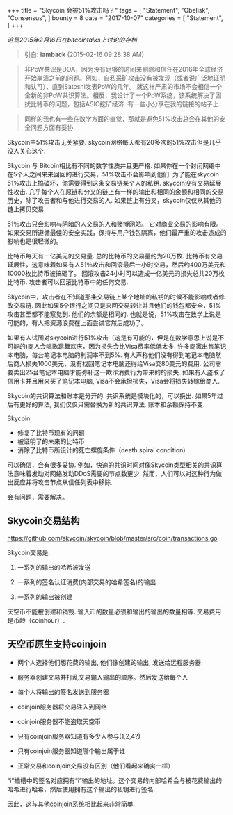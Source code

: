 +++
title = "Skycoin 会被51%攻击吗？"
tags = [
    "Statement",
    "Obelisk",
    "Consensus",
]
bounty = 8
date = "2017-10-07"
categories = [
    "Statement",
]
+++

*这是2015年2月16日在bitcointalks上讨论的存档*

> 引自: **iamback** (2015-02-16 09:28:38 AM)

> 非PoW共识是DOA，因为没有足够的时间来剔除和信任在2016年全球经济开始崩溃之前的问题。例如，自私采矿攻击没有被发现（或者说广泛地证明和认可），直到Satoshi发表PoW的几年。 就这样严肃的市场不会相信一个全新的非PoW共识算法。相反，我设计了一个PoW系统，该系统解决了困扰比特币的问题，包括ASIC挖矿经济. 有一些小分享在我的链接的帖子上.

> 同样的我也有一些在数学方面的直觉，那就是避免51%攻击总会在其他的安全问题方面有妥协

Skycoin中51%攻击无关紧要. skycoin网络每天都有20多次的51%攻击但是几乎没人关心这个.

Skycoin 与 Bitcoin相比有不同的数学性质并且更严格. 如果你在一个封闭网络中在5个人之间来来回回的进行交易，51%攻击不会影响到他们. 为了能在skycoin 51%攻击上搞破坏，你需要得到这条交易链某个人的私钥. skycoin没有交易延展性攻击. 几乎每个人在原链和分叉的链上有一样的输出和相同的余额和相同的交易历史，除了攻击者和与他进行交易的人. 如果链上有分叉，skycoin仅仅从其他的链上拷贝交易.

51％攻击只会影响与阴暗的人交易的人和赌博网站。 它对商业交易的影响有限。 如果交易所遵循最佳的安全实践，保持与用户钱包隔离，他们最严重的攻击造成的影响也是很轻微的。

比特币每天有一亿美元的交易量. 总的比特币的交易量约为20万枚.  比特币有交易延展性，这意味着如果有人51％攻击和回滚最后一小时交易，然后约400万美元和10000枚比特币被搞砸了。 回滚攻击24小时可以造成一亿美元的损失总共20万枚比特币. 攻击者可以回滚比特币中的任何交易.

Skycoin中，攻击者在不知道那条交易链上某个地址的私钥的时候不能影响或者修改交易链.  因此如果5个银行之间只是来回交易转让并且他们的钱包都安全，51%攻击甚至都不能察觉到. 他们的余额是相同的. 也就是说，51%攻击在数学上说是可能的，有人把资源浪费在上面尝试它然后成功了。

如果有人试图对skycoin进行51%攻击（这是有可能的，但是在数学意思上说是不可能的)商人会唱歌跳舞欢庆，因为损失会比Visa费率低低太多. 许多商家出售笔记本电脑，每台笔记本电脑的利润率不到5%. 有人声称他们没有得到笔记本电脑然后商人损失1000美元，没有找回笔记本电脑还得给Visa交80美元的费用. 公司需要卖出25台笔记本电脑才能弥补这一欺诈消费行为带来的的损失. 如果有人盗取了信用卡并且用来买了笔记本电脑, Visa不会承担损失，Visa会将损失转嫁给商人.

Skycoin的共识算法和账本是分开的. 共识系统是模块化的，可以换出. 如果5年过后有更好的算法, 我们仅仅只需替换为新的共识算法. 账本和余额保持不变.

Skycoin:

- 修复了比特币现有的问题
- 被证明了的未来的比特币
- 消除了比特币所设计的死亡螺旋条件（death spiral condition)

可以确信，会有很多妥协. 例如，快速的共识时间对像Skycoin类型相关的共识算法意味着发动对网络发动DDoS需要的节点数更少. 然而，人们可以对这种行为做出反应并将攻击节点从信任列表中移除.

会有问题，需要解决。

## Skycoin交易结构

https://github.com/skycoin/skycoin/blob/master/src/coin/transactions.go

Skycoin交易是:

1) 一系列的输出的哈希被发送

2) 一系列的签名认证消费(内部交易的哈希签名)的输出

3) 一系列的输出被创建

天空币不能被创建和销毁. 输入币的数量必须和输出的输出的数量相等. 交易费用是币龄（coinhour）.

## 天空币原生支持coinjoin

- 两个人选择他们想花费的输出, 他们像创建的输出, 发送给远程服务器.
- 服务器创建交易并打乱交易输入输出的顺序。然后发送给每个人
- 每个人将输出的签名发送到服务器
- coinjoin服务器将交易注入到网络

- coinjoin服务器不能盗取天空币
- 只有coinjoin服务器知道有多少人参与(1,2,4?)
- 只有coinjoin服务器知道哪个输出属于谁
- 正常交易和coinjoin交易没有区别（他们看起来确实一样）

“i”插槽中的签名对应拥有“i”输出的地址。这个交易的内部哈希会与被花费输出的哈希进行哈希，然后使用拥有这个输出的私钥进行签名.

因此，这与其他coinjoin系统相比起来非常简单.
